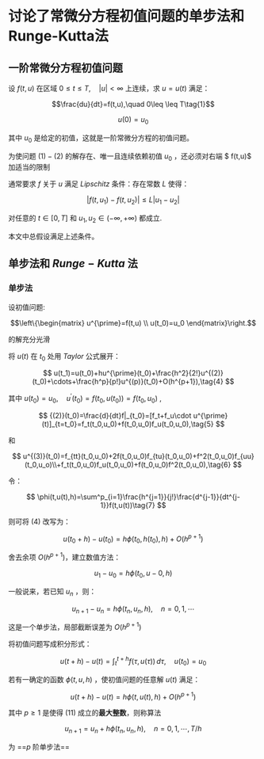 # 讨论了常微分方程初值问题的单步法和Runge-Kutta法

## 一阶常微分方程初值问题
设 $f(t,u)$ 在区域 $0\leq t\leq T,\quad |u|<\infty$ 上连续，求 $u=u(t)$ 满足：

$$\frac{du}{dt}=f(t,u),\quad 0\leq \leq T\tag{1}$$

$$u(0)=u_0\tag{2}$$

其中 $u_0$ 是给定的初值，这就是一阶常微分方程的初值问题。

为使问题 $(1)-(2)$ 的解存在、唯一且连续依赖初值 $u_0$ ，还必须对右端 $ f(t,u)$ 加适当的限制

通常要求 $f$ 关于 $u$ 满足 $Lipschitz$ 条件：存在常数 $L$ 使得：

$$|f(t,u_1)-f(t,u_2)|\leq L|u_1-u_2\tag{3}|$$

对任意的 $t\in [0,T]$ 和 $u_1,u_2 \in (-\infty,+\infty)$ 都成立.

本文中总假设满足上述条件。
## 单步法和 $Runge-Kutta$ 法
### 单步法
设初值问题:

$$\left\{\begin{matrix}
u^{\prime}=f(t,u) \\
u(t_0)=u_0
\end{matrix}\right.$$

的解充分光滑

将 $u(t)$ 在 $t_0$ 处用 $Taylor$ 公式展开：

$$
u(t_1)=u(t_0)+hu^{\prime}(t_0)+\frac{h^2}{2!}u^{(2)}(t_0)+\cdots+\frac{h^p}{p!}u^{(p)}(t_0)+O(h^{p+1}),\tag{4}
$$

其中 $u(t_0)=u_0,\quad u^{\prime}(t_0)=f(t_0,u(t_0))=f(t_0,u_0)$ ,

$$
{(2)}(t_0)=\frac{d}{dt}f|_{t_0}=[f_t+f_u\cdot u^{\prime}(t)]_{t=t_0}=f_t(t_0,u_0)+f(t_0,u_0)f_u(t_0,u_0),\tag{5}
$$

 和
 
$$
u^{(3)}(t_0)=f_{tt}(t_0,u_0)+2f(t_0,u_0)f_{tu}(t_0,u_0)+f^2(t_0,u_0)f_{uu}(t_0,u_o)\\+f_t(t_0,u_0)f_u(t_0,u_0)+f(t_0,u_0)f^2(t_0,u_0),\tag{6}
$$

令：

$$
\phi(t,u(t),h)=\sum^p_{i=1}\frac{h^{j=1}}{j!}\frac{d^{j-1}}{dt^{j-1}}f(t,u(t))\tag{7}
$$

则可将 $(4)$ 改写为：

$$
u(t_0+h)-u(t_0)=h\phi(t_0,h(t_0),h)+O(h^{p+1})\tag{8}
$$

舍去余项 $O(h^{p+1})$，建立数值方法：

$$
u_1-u_0=h\phi(t_0,u-0,h)
$$

一般说来，若已知 $u_n$ ，则：

$$
u_{n+1}-u_n=h\phi(t_n,u_n,h),\quad n=0,1,\cdots\tag{9}
$$

这是一个单步法，局部截断误差为 $O(h^{p+1})$

将初值问题写成积分形式：

$$
u(t+h)-u(t)=\int^{t+h}_tf(\tau,u(\tau))\,d\tau,\quad u(t_0)=u_0\tag{10}
$$

若有一确定的函数 $\phi(t,u,h)$ ，使初值问题的任意解 $u(t)$ 满足：

$$
u(t+h)-u(t)=h\phi(t,u(t),h)+O(h^{p+1})\tag{11}
$$

其中 $p\geq 1$ 是使得 $(11)$ 成立的**最大整数**，则称算法

$$
u_{n+1}=u_n+h\phi(t_n,u_n,h),\quad n=0,1,\cdots,T/h\tag{12}
$$

为 ==$p$ 阶单步法==
